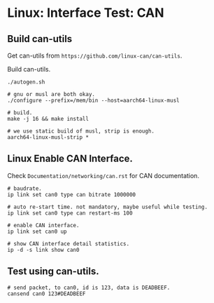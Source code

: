 #   Linux: Interface Test: CAN

##  Build can-utils

Get can-utils from `https://github.com/linux-can/can-utils`.

Build can-utils.

```
./autogen.sh

# gnu or musl are both okay.
./configure --prefix=/mem/bin --host=aarch64-linux-musl

# build.
make -j 16 && make install

# we use static build of musl, strip is enough.
aarch64-linux-musl-strip *

```

##  Linux Enable CAN Interface.

Check `Documentation/networking/can.rst` for CAN documentation.

```
# baudrate.
ip link set can0 type can bitrate 1000000

# auto re-start time. not mandatory, maybe useful while testing.
ip link set can0 type can restart-ms 100

# enable CAN interface.
ip link set can0 up

# show CAN interface detail statistics.
ip -d -s link show can0
```

##  Test using can-utils.

```
# send packet, to can0, id is 123, data is DEADBEEF.
cansend can0 123#DEADBEEF
```
